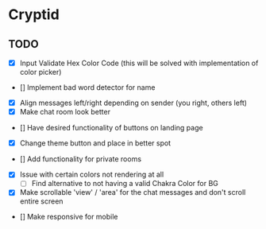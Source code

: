# Cryptid

## TODO

- [x] Input Validate Hex Color Code (this will be solved with implementation of color picker)
- [] Implement bad word detector for name
- [x] Align messages left/right depending on sender (you right, others left)
- [x] Make chat room look better
- [] Have desired functionality of buttons on landing page
- [x] Change theme button and place in better spot
- [] Add functionality for private rooms
- [x] Issue with certain colors not rendering at all
  - [ ] Find alternative to not having a valid Chakra Color for BG
- [x] Make scrollable 'view' / 'area' for the chat messages and don't scroll entire screen
- [] Make responsive for mobile
